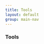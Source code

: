 ```yaml
---
title: Tools
layout: default
group: main-nav
---
```


<section class="current-tab"> 
<div class="centering-wrapper">
<h3>Tools</h3>
<!-- <p>SFPC frequently asked questions.</p> -->
</div>  
</section>